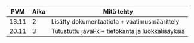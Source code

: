 |PVM | Aika | Mitä tehty|
|--- | ---- | ----------|
|13.11 | 2 | Lisätty dokumentaatiota + vaatimusmäärittely|
|20.11| 3 | Tutustuttu javaFx + tietokanta ja luokkalisäyksiä|
